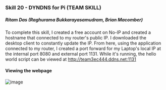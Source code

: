 ### Skill 20 - DYNDNS for Pi (TEAM SKILL)

##### Ritam Das (Raghurama Bukkarayasamudram, Brian Macomber)

To complete this skill, I created a free account on No-IP and created a hostname that connected to my router's public IP. I downloaded the desktop client to constantly update the IP. From here, using the application connected to my router, I created a port forward for my Laptop's local IP at the internal port 8080 and external port 1131. While it's running, the hello world script can be viewed at http://team3ec444.ddns.net:1131

#### Viewing the webpage

![image](https://user-images.githubusercontent.com/37518854/97059697-23b3e280-155f-11eb-9488-44360d2e399d.png)


